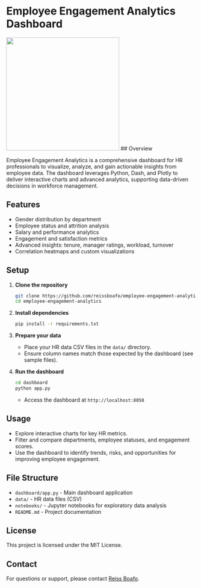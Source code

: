 # Employee Engagement Analytics Dashboard
<img src="[images/example.png](https://github.com/reissboafo/employee-engagement-analytics.git/images/correlation.png)" height="300" />
## Overview

Employee Engagement Analytics is a comprehensive dashboard for HR professionals to visualize, analyze, and gain actionable insights from employee data. The dashboard leverages Python, Dash, and Plotly to deliver interactive charts and advanced analytics, supporting data-driven decisions in workforce management.

## Features

- Gender distribution by department
- Employee status and attrition analysis
- Salary and performance analytics
- Engagement and satisfaction metrics
- Advanced insights: tenure, manager ratings, workload, turnover
- Correlation heatmaps and custom visualizations

## Setup

1. **Clone the repository**
   ```bash
   git clone https://github.com/reissboafo/employee-engagement-analytics.git
   cd employee-engagement-analytics
   ```

2. **Install dependencies**
   ```bash
   pip install -r requirements.txt
   ```

3. **Prepare your data**
   - Place your HR data CSV files in the `data/` directory.
   - Ensure column names match those expected by the dashboard (see sample files).

4. **Run the dashboard**
   ```bash
   cd dashboard
   python app.py
   ```
   - Access the dashboard at `http://localhost:8050`

## Usage

- Explore interactive charts for key HR metrics.
- Filter and compare departments, employee statuses, and engagement scores.
- Use the dashboard to identify trends, risks, and opportunities for improving employee engagement.

## File Structure

- `dashboard/app.py` - Main dashboard application
- `data/` - HR data files (CSV)
- `notebooks/` - Jupyter notebooks for exploratory data analysis
- `README.md` - Project documentation

## License

This project is licensed under the MIT License.

## Contact

For questions or support, please contact [Reiss Boafo](mailto:reissboafo@live.com).

